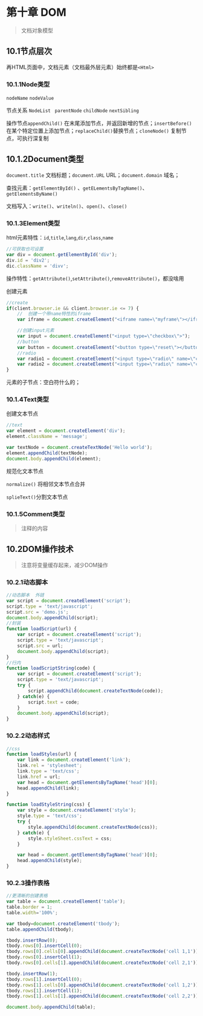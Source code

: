 # 第十章 DOM

> 文档对象模型

## 10.1节点层次

再HTML页面中，文档元素（文档最外层元素）始终都是`<Html>`

### 10.1.1Node类型

`nodeName` `nodeValue`

节点关系 `NodeList ` `parentNode` `childNode` `nextSibling` 

操作节点`appendChild()` 在末尾添加节点，并返回新增的节点；`insertBefore()` 在某个特定位置上添加节点；`replaceChild()`替换节点；`cloneNode()` 复制节点，可执行深复制

## 10.1.2Document类型

`document.title` 文档标题；`document.URL` URL；`document.domain` 域名；

查找元素：`getElementById()` 、`getELementsByTagName()`、`getElementsByName()`

文档写入：`write()`、`writeln()`、`open()`、`close()`

### 10.1.3Element类型

html元素特性：`id`,`title`,`lang`,`dir`,`class`,`name`

```js
//可获取也可设置
var div = document.getElementById('div');
div.id = 'div2';
dic.className = 'divv';
```

操作特性：`getAttribute()`,`setAttribute()`,`removeAttribute()`，都没啥用

创建元素

```js
//create
if(client.browser.ie && client.browser.ie <= 7) {
	//	创建一个带name特性的iframe
	var iframe = document.createElement("<iframe name=\"myframe\"></iframe>");

	//创建input元素
	var input = document.createElement("<input type=\"checkbox\">");
	//button
	var button = document.createElement("<button type=\"reset\"></button>");
	//radio
	var radio1 = document.createElement("<input type=\"radio\" name=\"choice\"" + "value=\"1\">");
	var radio2 = document.createElement("<input type=\"radio\" name=\"choice\"" + "value=\"2\">");
}
```

元素的子节点：空白符什么的；

### 10.1.4Text类型

创建文本节点

```js
//text
var element = document.createElement('div');
element.className = 'message';

var textNode = document.createTextNode('Hello world');
element.appendChild(textNode);
document.body.appendChild(element);
```

规范化文本节点

`normalize()` 将相邻文本节点合并

`splieText()`分割文本节点

### 10.1.5Comment类型

> 注释的内容

## 10.2DOM操作技术

> 注意将变量缓存起来，减少DOM操作

### 10.2.1动态脚本

```js
//动态脚本  外链
var script = document.createElement('script');
script.type = 'text/javascript';
script.src = 'demo.js';
document.body.appendChild(script);
//封装
function loadScript(url) {
	var script = document.createElement('script');
	script.type = 'text/javascript';
	script.src = url;
	document.body.appendChild(script);
}
//行内
function loadScriptString(code) {
	var script = document.createElement('script');
	script.type = 'text/javascript';
	try {
		script.appendChild(document.createTextNode(code));
	} catch(e) {
		script.text = code;
	}
	document.body.appendChild(script);
}
```

### 10.2.2动态样式

```js
//css
function loadStyles(url) {
	var link = document.createElement('link');
	link.rel = 'stylesheet';
	link.type = 'text/css';
	link.href = url;
	var head = document.getElementsByTagName('head')[0];
	head.appendChild(link);
}

function loadStyleString(css) {
	var style = document.createElement('style');
	style.type = 'text/css';
	try {
		style.appendChild(document.createTextNode(css));
	} catch(e) {
		style.styleSheet.cssText = css;
	}

	var head = document.getElementsByTagName('head')[0];
	head.appendChild(style);
}

```

### 10.2.3操作表格

```js
//更清晰的创建表格
var table = document.createElement('table');
table.border = 1;
table.width='100%';

var tbody=document.createElement('tbody');
table.appendChild(tbody);

tbody.insertRow(0);
tbody.rows[0].insertCell(0);
tbody.rows[0].cells[0].appendChild(document.createTextNode('cell 1,1'));
tbody.rows[0].insertCell(1);
tbody.rows[0].cells[1].appendChild(document.createTextNode('cell 2,1'));

tbody.insertRow(1);
tbody.rows[1].insertCell(0);
tbody.rows[1].cells[0].appendChild(document.createTextNode('cell 1,2'));
tbody.rows[1].insertCell(1);
tbody.rows[1].cells[1].appendChild(document.createTextNode('cell 2,2'));

document.body.appendChild(table);

```

